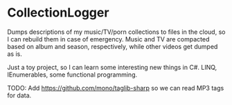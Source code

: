 CollectionLogger
================

Dumps descriptions of my music/TV/porn collections to files in the cloud, so I can rebuild them in case of emergency. Music and TV are compacted based on album and season, respectively, while other videos get dumped as is.

Just a toy project, so I can learn some interesting new things in C#. LINQ, IEnumerables, some functional programming.

TODO: Add https://github.com/mono/taglib-sharp so we can read MP3 tags for data.
